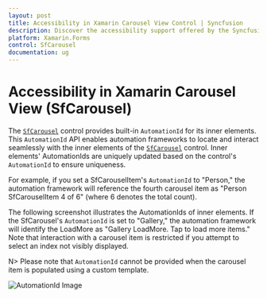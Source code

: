 ```yaml
---
layout: post
title: Accessibility in Xamarin Carousel View Control | Syncfusion
description: Discover the accessibility support offered by the Syncfusion Xamarin Carousel View (SfCarousel) control.
platform: Xamarin.Forms
control: SfCarousel
documentation: ug
---
```


# Accessibility in Xamarin Carousel View (SfCarousel)

The [`SfCarousel`](https://help.syncfusion.com/cr/xamarin/Syncfusion.SfCarousel.XForms.SfCarousel.html) control provides built-in `AutomationId` for its inner elements. This `AutomationId` API enables automation frameworks to locate and interact seamlessly with the inner elements of the [`SfCarousel`](https://help.syncfusion.com/cr/xamarin/Syncfusion.SfCarousel.XForms.SfCarousel.html) control. Inner elements' AutomationIds are uniquely updated based on the control's `AutomationId` to ensure uniqueness.

For example, if you set a SfCarouselItem's `AutomationId` to "Person," the automation framework will reference the fourth carousel item as "Person SfCarouselItem 4 of 6" (where 6 denotes the total count).
 
The following screenshot illustrates the AutomationIds of inner elements. If the SfCarousel's `AutomationId` is set to "Gallery," the automation framework will identify the LoadMore as "Gallery LoadMore. Tap to load more items." Note that interaction with a carousel item is restricted if you attempt to select an index not visibly displayed.

N> Please note that `AutomationId` cannot be provided when the carousel item is populated using a custom template.

![AutomationId Image](images/AutomationId.png)
